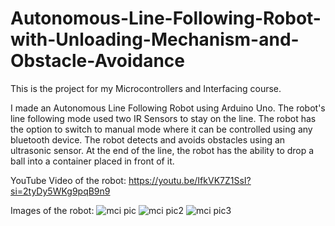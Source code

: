 # Autonomous-Line-Following-Robot-with-Unloading-Mechanism-and-Obstacle-Avoidance
This is the project for my Microcontrollers and Interfacing course. 

I made an Autonomous Line Following Robot using Arduino Uno. The robot's line following mode used two IR Sensors to stay on the line. 
The robot has the option to switch to manual mode where it can be controlled using any bluetooth device. 
The robot detects and avoids obstacles using an ultrasonic sensor.
At the end of the line, the robot has the ability to drop a ball into a container placed in front of it.

YouTube Video of the robot: https://youtu.be/IfkVK7Z1SsI?si=2tyDy5WKg9pqB9n9

Images of the robot:
![mci pic](https://github.com/saif-1219/Autonomous-Line-Following-Robot-with-Unloading-Mechanism-and-Obstacle-Avoidance/assets/122258413/02e077e3-803d-426e-b00c-d22e9f1ce47f)
![mci pic2](https://github.com/saif-1219/Autonomous-Line-Following-Robot-with-Unloading-Mechanism-and-Obstacle-Avoidance/assets/122258413/4aeafc16-79b2-4fd4-a329-dd30f3cedf8c)
![mci pic3](https://github.com/saif-1219/Autonomous-Line-Following-Robot-with-Unloading-Mechanism-and-Obstacle-Avoidance/assets/122258413/b1c5c471-8028-4b2c-9094-4e399f88342d)
